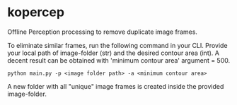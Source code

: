# kopercep
Offline Perception processing to remove duplicate image frames.

To eliminate similar frames, run the following command in your CLI. 
Provide your local path of image-folder (str) and the desired contour area (int). A decent result can be obtained with 'minimum contour area' argument = 500. 

```
python main.py -p <image folder path> -a <minimum contour area>

```

A new folder with all "unique" image frames is created inside the provided image-folder.
